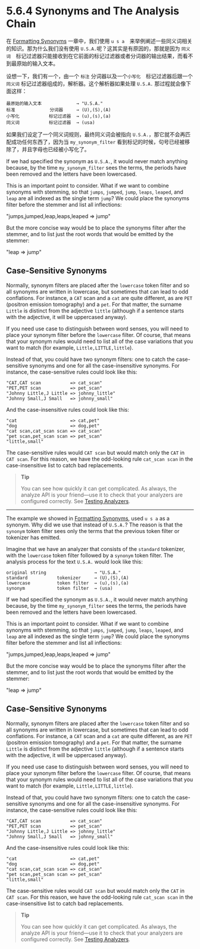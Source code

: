 # 5.6.4 Synonyms and The Analysis Chain

在 [Formatting Synonyms](https://www.elastic.co/guide/en/elasticsearch/guide/current/synonym-formats.html) 一章中，我们使用 `u s a`　来举例阐述一些同义词相关的知识。那为什么我们没有使用 `U.S.A.`呢？这其实是有原因的，那就是因为 `同义词`　标记过滤器只能接收到在它前面的标记过滤器或者分词器的输出结果，而看不到最原始的输入文本。

设想一下，我们有一个，由一个 `标注` 分词器以及一个`小写化`　标记过滤器后跟一个 `同义词` 标记过滤器组成的，解析器。这个解析器如果处理 `U.S.A.` 那过程就会像下面这样：

```
最原始的输入文本             → "U.S.A."
标准             分词器     → (U),(S),(A)
小写化           标记过滤器  → (u),(s),(a)
同义词           标记过滤器  → (usa)
```

如果我们设定了一个同义词规则，最终同义词会被指向 `U.S.A.`，那它就不会再匹配成功任何东西了，因为当 `my_synonym_filter` 看到标记的时候，句号已经被移除了，并且字母也已经被小写化了。

If we had specified the synonym as `U.S.A.`, it would never match anything because, by the time `my_synonym_filter` sees the terms, the periods have been removed and the letters have been lowercased.

This is an important point to consider. What if we want to combine synonyms with stemming, so that `jumps`, `jumped`, `jump`, `leaps`, `leaped`, and `leap` are all indexed as the single term `jump`? We could place the synonyms filter before the stemmer and list all inflections:

"jumps,jumped,leap,leaps,leaped => jump"

But the more concise way would be to place the synonyms filter after the stemmer, and to list just the root words that would be emitted by the stemmer:

"leap => jump"

## Case-Sensitive Synonyms

Normally, synonym filters are placed after the `lowercase` token filter and so all synonyms are written in lowercase, but sometimes that can lead to odd conflations. For instance, a `CAT` scan and a `cat` are quite different, as are `PET` (positron emission tomography) and a `pet`. For that matter, the surname `Little` is distinct from the adjective `little` (although if a sentence starts with the adjective, it will be uppercased anyway).

If you need use case to distinguish between word senses, you will need to place your synonym filter before the `lowercase` filter. Of course, that means that your synonym rules would need to list all of the case variations that you want to match (for example, `Little,LITTLE,little`).

Instead of that, you could have two synonym filters: one to catch the case-sensitive synonyms and one for all the case-insensitive synonyms. For instance, the case-sensitive rules could look like this:

```
"CAT,CAT scan           => cat_scan"
"PET,PET scan           => pet_scan"
"Johnny Little,J Little => johnny_little"
"Johnny Small,J Small   => johnny_small"
```

And the case-insensitive rules could look like this:

```
"cat                    => cat,pet"
"dog                    => dog,pet"
"cat scan,cat_scan scan => cat_scan"
"pet scan,pet_scan scan => pet_scan"
"little,small"
```

The case-sensitive rules would `CAT scan` but would match only the `CAT` in `CAT scan`. For this reason, we have the odd-looking rule `cat_scan scan` in the case-insensitive list to catch bad replacements.

> **Tip**
> 
> You can see how quickly it can get complicated. As always, the analyze API is your friend—use it to check that your analyzers are configured correctly. See [Testing Analyzers](https://www.elastic.co/guide/en/elasticsearch/guide/current/analysis-intro.html#analyze-api).

***

The example we showed in [Formatting Synonyms](https://www.elastic.co/guide/en/elasticsearch/guide/current/synonym-formats.html), used `u s a` as a synonym. Why did we use that instead of `U.S.A.`? The reason is that the `synonym` token filter sees only the terms that the previous token filter or tokenizer has emitted.

Imagine that we have an analyzer that consists of the `standard` tokenizer, with the `lowercase` token filter followed by a `synonym` token filter. The analysis process for the text `U.S.A.` would look like this:

```
original string                  → "U.S.A."
standard           tokenizer     → (U),(S),(A)
lowercase          token filter  → (u),(s),(a)
synonym            token filter  → (usa)
```

If we had specified the synonym as `U.S.A.`, it would never match anything because, by the time `my_synonym_filter` sees the terms, the periods have been removed and the letters have been lowercased.

This is an important point to consider. What if we want to combine synonyms with stemming, so that `jumps`, `jumped`, `jump`, `leaps`, `leaped`, and `leap` are all indexed as the single term `jump`? We could place the synonyms filter before the stemmer and list all inflections:

"jumps,jumped,leap,leaps,leaped => jump"

But the more concise way would be to place the synonyms filter after the stemmer, and to list just the root words that would be emitted by the stemmer:

"leap => jump"

## Case-Sensitive Synonyms

Normally, synonym filters are placed after the `lowercase` token filter and so all synonyms are written in lowercase, but sometimes that can lead to odd conflations. For instance, a `CAT` scan and a `cat` are quite different, as are `PET` (positron emission tomography) and a `pet`. For that matter, the surname `Little` is distinct from the adjective `little` (although if a sentence starts with the adjective, it will be uppercased anyway).

If you need use case to distinguish between word senses, you will need to place your synonym filter before the `lowercase` filter. Of course, that means that your synonym rules would need to list all of the case variations that you want to match (for example, `Little,LITTLE,little`).

Instead of that, you could have two synonym filters: one to catch the case-sensitive synonyms and one for all the case-insensitive synonyms. For instance, the case-sensitive rules could look like this:

```
"CAT,CAT scan           => cat_scan"
"PET,PET scan           => pet_scan"
"Johnny Little,J Little => johnny_little"
"Johnny Small,J Small   => johnny_small"
```

And the case-insensitive rules could look like this:

```
"cat                    => cat,pet"
"dog                    => dog,pet"
"cat scan,cat_scan scan => cat_scan"
"pet scan,pet_scan scan => pet_scan"
"little,small"
```

The case-sensitive rules would `CAT scan` but would match only the `CAT` in `CAT scan`. For this reason, we have the odd-looking rule `cat_scan scan` in the case-insensitive list to catch bad replacements.

> **Tip**
> 
> You can see how quickly it can get complicated. As always, the analyze API is your friend—use it to check that your analyzers are configured correctly. See [Testing Analyzers](https://www.elastic.co/guide/en/elasticsearch/guide/current/analysis-intro.html#analyze-api).

